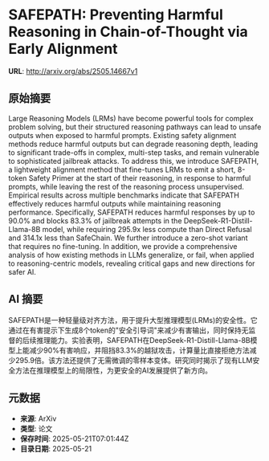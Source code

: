 # SAFEPATH: Preventing Harmful Reasoning in Chain-of-Thought via Early Alignment

**URL**: http://arxiv.org/abs/2505.14667v1

## 原始摘要

Large Reasoning Models (LRMs) have become powerful tools for complex problem
solving, but their structured reasoning pathways can lead to unsafe outputs
when exposed to harmful prompts. Existing safety alignment methods reduce
harmful outputs but can degrade reasoning depth, leading to significant
trade-offs in complex, multi-step tasks, and remain vulnerable to sophisticated
jailbreak attacks. To address this, we introduce SAFEPATH, a lightweight
alignment method that fine-tunes LRMs to emit a short, 8-token Safety Primer at
the start of their reasoning, in response to harmful prompts, while leaving the
rest of the reasoning process unsupervised. Empirical results across multiple
benchmarks indicate that SAFEPATH effectively reduces harmful outputs while
maintaining reasoning performance. Specifically, SAFEPATH reduces harmful
responses by up to 90.0% and blocks 83.3% of jailbreak attempts in the
DeepSeek-R1-Distill-Llama-8B model, while requiring 295.9x less compute than
Direct Refusal and 314.1x less than SafeChain. We further introduce a zero-shot
variant that requires no fine-tuning. In addition, we provide a comprehensive
analysis of how existing methods in LLMs generalize, or fail, when applied to
reasoning-centric models, revealing critical gaps and new directions for safer
AI.


## AI 摘要

SAFEPATH是一种轻量级对齐方法，用于提升大型推理模型(LRMs)的安全性。它通过在有害提示下生成8个token的"安全引导词"来减少有害输出，同时保持无监督的后续推理能力。实验表明，SAFEPATH在DeepSeek-R1-Distill-Llama-8B模型上能减少90%有害响应，并阻挡83.3%的越狱攻击，计算量比直接拒绝方法减少295.9倍。该方法还提供了无需微调的零样本变体。研究同时揭示了现有LLM安全方法在推理模型上的局限性，为更安全的AI发展提供了新方向。

## 元数据

- **来源**: ArXiv
- **类型**: 论文
- **保存时间**: 2025-05-21T07:01:44Z
- **目录日期**: 2025-05-21
